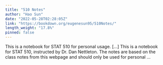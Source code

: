 ```yaml
---
title: "510 Notes"
author: "Hao Sun"
date: "2022-05-28T02:28:05Z"
link: "https://bookdown.org/eugenesun95/510Notes/"
length_weight: "17.8%"
pinned: false
---
```


This is a notebook for STAT 510 for personal usage. [...] This is a notebook for STAT 510, instructed by Dr. Dan Nettleton. The notes are based on the class notes from this webpage and should only be used for personal ...

